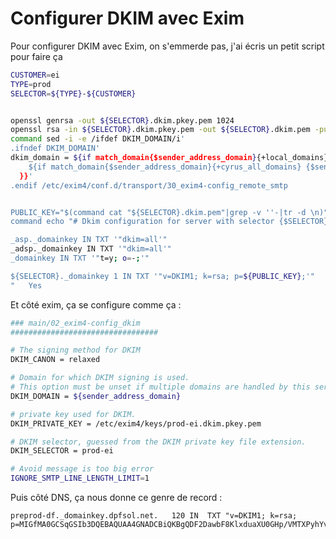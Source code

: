 # Configurer DKIM avec Exim

Pour configurer DKIM avec Exim, on s'emmerde pas, j'ai écris un petit
script pour faire ça

```bash
CUSTOMER=ei
TYPE=prod
SELECTOR=${TYPE}-${CUSTOMER}


openssl genrsa -out ${SELECTOR}.dkim.pkey.pem 1024
openssl rsa -in ${SELECTOR}.dkim.pkey.pem -out ${SELECTOR}.dkim.pem -pubout
command sed -i -e /ifdef DKIM_DOMAIN/i'
.ifndef DKIM_DOMAIN'
dkim_domain = ${if match_domain{$sender_address_domain}{+local_domains} {$sender_address_domain} { '''
    ${if match_domain{$sender_address_domain}{+cyrus_all_domains} {$sender_address_domain}  {}} '''
  }}'
.endif /etc/exim4/conf.d/transport/30_exim4-config_remote_smtp


PUBLIC_KEY="$(command cat "${SELECTOR}.dkim.pem"|grep -v ''-|tr -d \n)"
command echo "# Dkim configuration for server with selector {$SELECTOR}.

_asp._domainkey IN TXT '"dkim=all'"
_adsp._domainkey IN TXT '"dkim=all'"
_domainkey IN TXT '"t=y; o=-;'"

${SELECTOR}._domainkey 1 IN TXT '"v=DKIM1; k=rsa; p=${PUBLIC_KEY};'"
"   Yes
```

Et côté exim, ça se configure comme ça :

```bash
### main/02_exim4-config_dkim
#################################

# The signing method for DKIM
DKIM_CANON = relaxed

# Domain for which DKIM signing is used.
# This option must be unset if multiple domains are handled by this server.
DKIM_DOMAIN = ${sender_address_domain}

# private key used for DKIM.
DKIM_PRIVATE_KEY = /etc/exim4/keys/prod-ei.dkim.pkey.pem

# DKIM selector, guessed from the DKIM private key file extension.
DKIM_SELECTOR = prod-ei

# Avoid message is too big error
IGNORE_SMTP_LINE_LENGTH_LIMIT=1
```

Puis côté DNS, ça nous donne ce genre de record :

    preprod-df._domainkey.dpfsol.net.   120 IN  TXT "v=DKIM1; k=rsa; p=MIGfMA0GCSqGSIb3DQEBAQUAA4GNADCBiQKBgQDF2DawbF8KlxduaXU0GHp/VMTXPyhYvAr9/zWs6u3AqpktH4/+7u66BOf3NJvEmsuJezjwpYA8YmyJ4aRyRkOqeB+k1FeMadWtCkcy/LpBGkBbBCvb3QPDZRP85oiOR9Lt4Oo5/m+YKbwYkEIAe/5yHDMlXZ3NGEMDzalHbAcdRwIDAQAB;"
